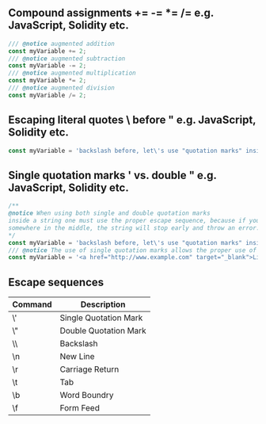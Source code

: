 ## Compound assignments += -= *= /= e.g. JavaScript, Solidity etc.
```JavaScript
/// @notice augmented addition
const myVariable += 2;
/// @notice augmented subtraction
const myVariable -= 2;
/// @notice augmented multiplication
const myVariable *= 2;
/// @notice augmented division
const myVariable /= 2;
```
## Escaping literal quotes \ before " e.g. JavaScript, Solidity etc.
```JavaScript
const myVariable = 'backslash before, let\'s use "quotation marks" inside a string.';
```
## Single quotation marks ' vs. double " e.g. JavaScript, Solidity etc.
```JavaScript
/** 
@notice When using both single and double quotation marks 
inside a string one must use the proper escape sequence, because if you have that same quotation mark 
somewhere in the middle, the string will stop early and throw an error.   
*/
const myVariable = 'backslash before, let\'s use "quotation marks" inside a string.';
/// @notice The use of single quotation marks allows the proper use of double quotation marks inside the string.
const myVariable = '<a href="http://www.example.com" target="_blank">Link</a>';
```
## Escape sequences 
| Command | Description |
| --- | --- |
|  \\' | Single Quotation Mark |
| \\" | Double Quotation Mark |
| \\\ | Backslash |
| \\n | New Line |
| \\r | Carriage Return |
| \\t | Tab |
| \\b | Word Boundry |
| \\f | Form Feed |
